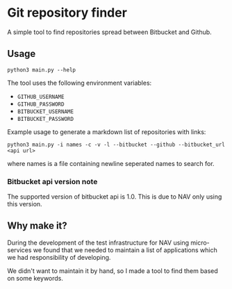 # Git repository finder

A simple tool to find repositories spread between Bitbucket and Github. 

## Usage

`python3 main.py --help`

The tool uses the following environment variables:
* `GITHUB_USERNAME`
* `GITHUB_PASSWORD`
* `BITBUCKET_USERNAME`
* `BITBUCKET_PASSWORD`

Example usage to generate a markdown list of repositories with links:

`python3 main.py -i names -c -v -l --bitbucket --github --bitbucket_url <api url>`

where names is a file containing newline seperated names to search for.

### Bitbucket api version note
The supported version of bitbucket api is 1.0. This is due to NAV only using this version.  


## Why make it?

During the development of the test infrastructure for NAV using micro-services we found that
we needed to maintain a list of applications which we had responsibility of developing. 

We didn't want to maintain it by hand, so I made a tool to find them based on some keywords.